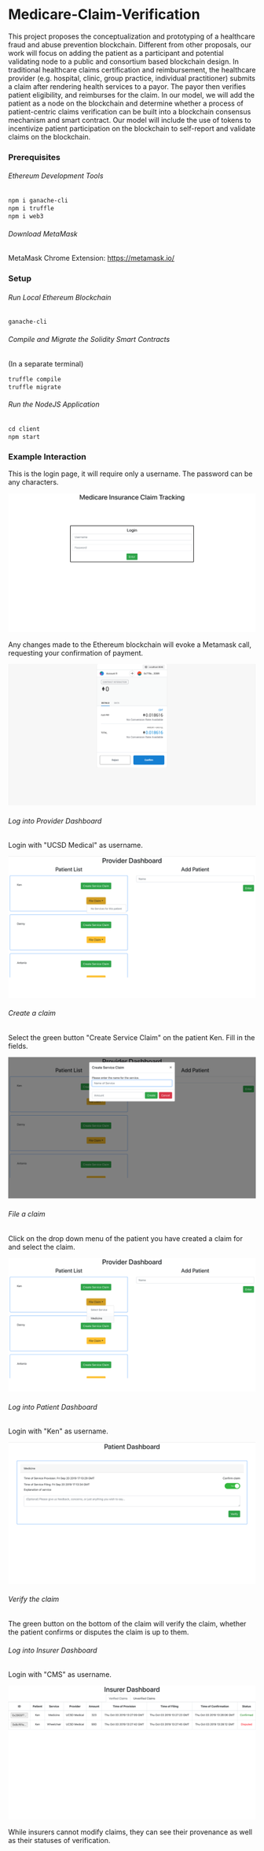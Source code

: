 # Medicare-Claim-Verification

This project proposes the conceptualization and prototyping of a healthcare
fraud and abuse prevention blockchain. Different from other proposals, our work
will focus on adding the patient as a participant and potential validating node to
a public and consortium based blockchain design. In traditional healthcare
claims certification and reimbursement, the healthcare provider (e.g. hospital,
clinic, group practice, individual practitioner) submits a claim after rendering
health services to a payor. The payor then verifies patient eligibility, and
reimburses for the claim. In our model, we will add the patient as a node on the
blockchain and determine whether a process of patient-centric claims
verification can be built into a blockchain consensus mechanism and smart
contract. Our model will include the use of tokens to incentivize patient
participation on the blockchain to self-report and validate claims on the
blockchain.


### Prerequisites

###### Ethereum Development Tools
```
npm i ganache-cli
npm i truffle
npm i web3
```

###### Download MetaMask
MetaMask Chrome Extension: https://metamask.io/

### Setup

###### Run Local Ethereum Blockchain
```
ganache-cli
```

###### Compile and Migrate the Solidity Smart Contracts
(In a separate terminal)
```
truffle compile
truffle migrate
```

###### Run the NodeJS Application
```
cd client
npm start
```
### Example Interaction

This is the login page, it will require only a username. The password can be any characters.

![](/screenshots/Login.png)

Any changes made to the Ethereum blockchain will evoke a Metamask call, requesting your confirmation of payment.

![](/screenshots/Metamask.png)

###### Log into Provider Dashboard

Login with "UCSD Medical" as username.

![](/screenshots/ProviderPortal.png)

###### Create a claim

Select the green button "Create Service Claim" on the patient Ken.
Fill in the fields.

![](/screenshots/ServiceClaim.png)

###### File a claim

Click on the drop down menu of the patient you have created a claim for and select the claim.

![](/screenshots/FileClaim.png)

###### Log into Patient Dashboard

Login with "Ken" as username.

![](/screenshots/PatientPortal.png)

###### Verify the claim

The green button on the bottom of the claim will verify the claim, whether the patient confirms or disputes the claim is up to them.

###### Log into Insurer Dashboard

Login with "CMS" as username.

![](/screenshots/InsurerPortal.png)

While insurers cannot modify claims, they can see their provenance as well as their statuses of verification.
